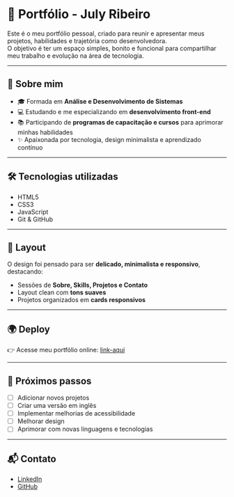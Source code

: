 # 🌸 Portfólio - July Ribeiro

Este é o meu portfólio pessoal, criado para reunir e apresentar meus projetos, habilidades e trajetória como desenvolvedora.  
O objetivo é ter um espaço simples, bonito e funcional para compartilhar meu trabalho e evolução na área de tecnologia.  

---

## 🚀 Sobre mim

- 🎓 Formada em **Análise e Desenvolvimento de Sistemas**  
- 💻 Estudando e me especializando em **desenvolvimento front-end**  
- 📚 Participando de **programas de capacitação e cursos** para aprimorar minhas habilidades  
- ✨ Apaixonada por tecnologia, design minimalista e aprendizado contínuo  

---

## 🛠️ Tecnologias utilizadas

- HTML5  
- CSS3  
- JavaScript   
- Git & GitHub  

---

## 🎨 Layout

O design foi pensado para ser **delicado, minimalista e responsivo**, destacando:  

- Sessões de **Sobre, Skills, Projetos e Contato**  
- Layout clean com **tons suaves**  
- Projetos organizados em **cards responsivos**  

---

## 🌍 Deploy

👉 Acesse meu portfólio online: [link-aqui](https://julyribeiro.github.io/portfolio)  

---

## 📌 Próximos passos

- [ ] Adicionar novos projetos  
- [ ] Criar uma versão em inglês  
- [ ] Implementar melhorias de acessibilidade
- [ ] Melhorar design
- [ ] Aprimorar com novas linguagens e tecnologias  

---

## 📬 Contato

- [LinkedIn](https://linkedin.com/in/july-ribeiro)  
- [GitHub](https://github.com/julyribeiro)  
